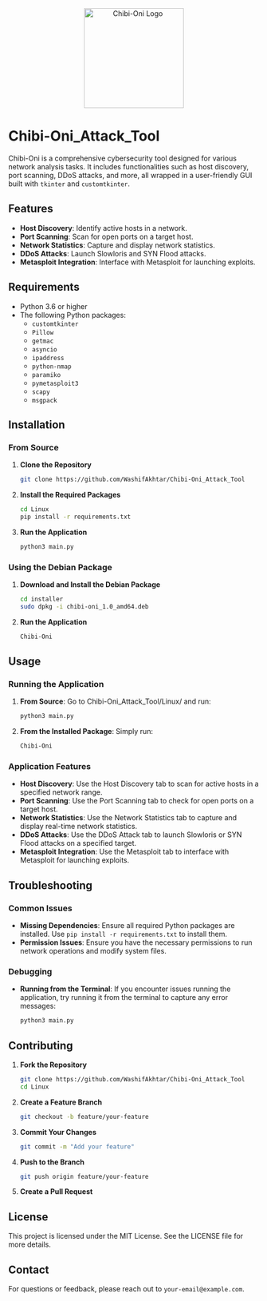 <div align="center">
  <img src="./Windows/icon.ico" alt="Chibi-Oni Logo" width="200">
</div>

# Chibi-Oni_Attack_Tool

Chibi-Oni is a comprehensive cybersecurity tool designed for various network analysis tasks. It includes functionalities such as host discovery, port scanning, DDoS attacks, and more, all wrapped in a user-friendly GUI built with `tkinter` and `customtkinter`.

## Features

- **Host Discovery**: Identify active hosts in a network.
- **Port Scanning**: Scan for open ports on a target host.
- **Network Statistics**: Capture and display network statistics.
- **DDoS Attacks**: Launch Slowloris and SYN Flood attacks.
- **Metasploit Integration**: Interface with Metasploit for launching exploits.

## Requirements

- Python 3.6 or higher
- The following Python packages:
  - `customtkinter`
  - `Pillow`
  - `getmac`
  - `asyncio`
  - `ipaddress`
  - `python-nmap`
  - `paramiko`
  - `pymetasploit3`
  - `scapy`
  - `msgpack`

## Installation

### From Source

1. **Clone the Repository**

    ```bash
    git clone https://github.com/WashifAkhtar/Chibi-Oni_Attack_Tool
    ```

2. **Install the Required Packages**

    ```bash
    cd Linux
    pip install -r requirements.txt
    ```

3. **Run the Application**

    ```bash
    python3 main.py
    ```

### Using the Debian Package

1. **Download and Install the Debian Package**

    ```bash
    cd installer
    sudo dpkg -i chibi-oni_1.0_amd64.deb
    ```

2. **Run the Application**

    ```bash
    Chibi-Oni
    ```


## Usage

### Running the Application

1. **From Source**: Go to Chibi-Oni_Attack_Tool/Linux/ and run:

    ```bash
    python3 main.py
    ```

2. **From the Installed Package**: Simply run:

    ```bash
    Chibi-Oni
    ```

### Application Features

- **Host Discovery**: Use the Host Discovery tab to scan for active hosts in a specified network range.
- **Port Scanning**: Use the Port Scanning tab to check for open ports on a target host.
- **Network Statistics**: Use the Network Statistics tab to capture and display real-time network statistics.
- **DDoS Attacks**: Use the DDoS Attack tab to launch Slowloris or SYN Flood attacks on a specified target.
- **Metasploit Integration**: Use the Metasploit tab to interface with Metasploit for launching exploits.

## Troubleshooting

### Common Issues

- **Missing Dependencies**: Ensure all required Python packages are installed. Use `pip install -r requirements.txt` to install them.
- **Permission Issues**: Ensure you have the necessary permissions to run network operations and modify system files.

### Debugging

- **Running from the Terminal**: If you encounter issues running the application, try running it from the terminal to capture any error messages:

    ```bash
    python3 main.py
    ```

## Contributing

1. **Fork the Repository**

    ```bash
    git clone https://github.com/WashifAkhtar/Chibi-Oni_Attack_Tool
    cd Linux
    ```

2. **Create a Feature Branch**

    ```bash
    git checkout -b feature/your-feature
    ```

3. **Commit Your Changes**

    ```bash
    git commit -m "Add your feature"
    ```

4. **Push to the Branch**

    ```bash
    git push origin feature/your-feature
    ```

5. **Create a Pull Request**

## License

This project is licensed under the MIT License. See the LICENSE file for more details.

## Contact

For questions or feedback, please reach out to `your-email@example.com`.



